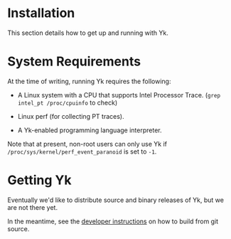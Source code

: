 # Installation

This section details how to get up and running with Yk.

# System Requirements

At the time of writing, running Yk requires the following:

 - A Linux system with a CPU that supports Intel Processor Trace.
   (`grep intel_pt /proc/cpuinfo` to check)

 - Linux perf (for collecting PT traces).

 - A Yk-enabled programming language interpreter.

Note that at present, non-root users can only use Yk if
`/proc/sys/kernel/perf_event_paranoid` is set to `-1`.

# Getting Yk

Eventually we'd like to distribute source and binary releases of Yk, but we are
not there yet.

In the meantime, see the [developer instructions](../dev/getting_started.md) on
how to build from git source.

